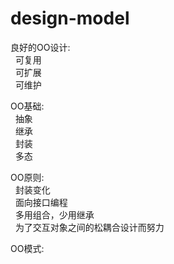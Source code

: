 # design-model

良好的OO设计:  
&nbsp;&nbsp;可复用  
&nbsp;&nbsp;可扩展  
&nbsp;&nbsp;可维护  
  
OO基础:  
&nbsp;&nbsp;抽象  
&nbsp;&nbsp;继承  
&nbsp;&nbsp;封装  
&nbsp;&nbsp;多态  
  
OO原则:  
&nbsp;&nbsp;封装变化  
&nbsp;&nbsp;面向接口编程  
&nbsp;&nbsp;多用组合，少用继承  
&nbsp;&nbsp;为了交互对象之间的松耦合设计而努力

OO模式:


